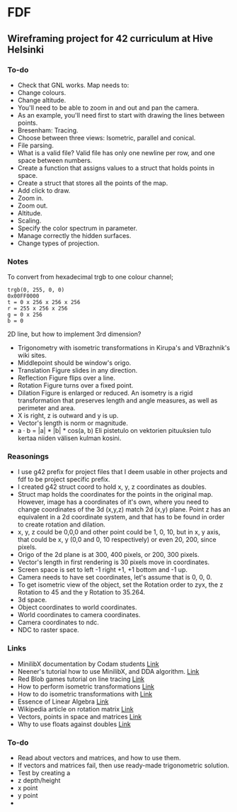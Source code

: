 # FDF

## Wireframing project for 42 curriculum at Hive Helsinki

### To-do

- Check that GNL works.
Map needs to:
- Change colours.
- Change altitude.
- You'll need to be able to zoom in and out and pan the camera.
- As an example, you'll need first to start with drawing the lines between points.
- Bresenham: Tracing.
- Choose between three views: Isometric, parallel and conical.
- File parsing.
- What is a valid file?
Valid file has only one newline per row, and one space between numbers.
- Create a function that assigns values to a struct that holds points in space.
- Create a struct that stores all the points of the map.
- Add click to draw.
- Zoom in.
- Zoom out.
- Altitude.
- Scaling.
- Specify the color spectrum in parameter.
- Manage correctly the hidden surfaces.
- Change types of projection.


### Notes

To convert from hexadecimal trgb to one colour channel;

	trgb(0, 255, 0, 0)
	0x00FF0000
	t = 0 x 256 x 256 x 256
	r = 255 x 256 x 256
	g = 0 x 256
	b = 0

2D line, but how to implement 3rd dimension?
- Trigonometry with isometric transformations in Kirupa's and VBrazhnik's wiki sites.
- Middlepoint should be window's origo.
- Translation Figure slides in any direction.
- Reflection Figure flips over a line.
- Rotation Figure turns over a fixed point.
- Dilation Figure is enlarged or reduced.
  An isometry is a rigid transformation that preserves length and angle measures, as well as perimeter and area.
- X is right, z is outward and y is up.
- Vector's length is norm or magnitude.
- a · b = |a| * |b| * cos(a, b)
Eli pistetulo on vektorien pituuksien tulo kertaa niiden välisen kulman kosini.


### Reasonings
- I use g42 prefix for project files that I deem usable in other projects and fdf to be project specific prefix.
- I created g42 struct coord to hold x, y, z coordinates as doubles.
- Struct map holds the coordinates for the points in the original map. However, image has a coordinates of it's own, where you need to change coordinates of the 3d (x,y,z) match 2d (x,y) plane. Point z has an equivalent in a 2d coordinate system, and that has to be found in order to create rotation and dilation.
- x, y, z could be 0,0,0 and other point could be 1, 0, 10, but in x, y axis, that could be x, y (0,0 and 0, 10 respectively) or even 20, 200, since pixels.
- Origo of the 2d plane is at 300, 400 pixels, or 200, 300 pixels.
- Vector's length in first rendering is 30 pixels move in coordinates.
- Screen space is set to left -1 right +1, +1 bottom and -1 up.
- Camera needs to have set coordinates, let's assume that is 0, 0, 0.
- To get isometric view of the object, set the Rotation order to zyx,
  the z Rotation to 45 and the y Rotation to 35.264.
- 3d space.
- Object coordinates to world coordinates.
- World coordinates to camera coordinates.
- Camera coordinates to ndc.
- NDC to raster space.

### Links
- MinilibX documentation by Codam students [Link](https://harm-smits.github.io/42docs/libs/minilibx/getting_started.html#compilation-on-linux)
- Neener's tutorial how to use MinilibX, and DDA algorithm. [Link](https://gontjarow.github.io/MiniLibX/)
- Red Blob games tutorial on line tracing [Link](https://www.redblobgames.com/grids/line-drawing.html)
- How to perform isometric transformations [Link](https://github.com/VBrazhnik/FdF/wiki/How-to-perform-isometric-transformations%3F)
- How to do isometric transformations with [Link](https://www.kirupa.com/developer/actionscript/isometric_transforms.htm)
- Essence of Linear Algebra [Link](https://www.youtube.com/playlist?list=PLZHQObOWTQDPD3MizzM2xVFitgF8hE_ab)
- Wikipedia article on rotation matrix [Link](https://en.wikipedia.org/wiki/Rotation_matrix)
- Vectors, points in space and matrices [Link](https://www.scratchapixel.com/lessons/mathematics-physics-for-computer-graphics/geometry/coordinate-systems)
- Why to use floats against doubles [Link](https://stackoverflow.com/questions/24231389/struct-or-class-for-matrix-4x4-object)

### To-do
- Read about vectors and matrices, and how to use them.
- If vectors and matrices fail, then use ready-made trigonometric solution.
- Test by creating a
- z depth/height
- x point
- y point
-
